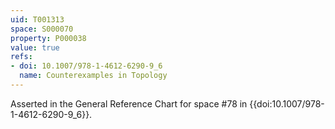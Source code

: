 ```yaml
---
uid: T001313
space: S000070
property: P000038
value: true
refs:
- doi: 10.1007/978-1-4612-6290-9_6
  name: Counterexamples in Topology
---
```


Asserted in the General Reference Chart for space #78 in
{{doi:10.1007/978-1-4612-6290-9_6}}.

